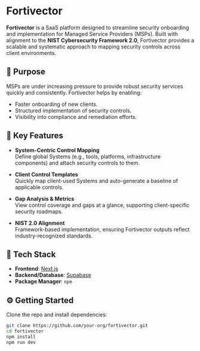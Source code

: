 # Fortivector

**Fortivector** is a SaaS platform designed to streamline security onboarding and implementation for Managed Service Providers (MSPs). Built with alignment to the **NIST Cybersecurity Framework 2.0**, Fortivector provides a scalable and systematic approach to mapping security controls across client environments.

## 🚀 Purpose

MSPs are under increasing pressure to provide robust security services quickly and consistently. Fortivector helps by enabling:

- Faster onboarding of new clients.
- Structured implementation of security controls.
- Visibility into compliance and remediation efforts.

## 🔑 Key Features

- **System-Centric Control Mapping**  
  Define global Systems (e.g., tools, platforms, infrastructure components) and attach security controls to them.

- **Client Control Templates**  
  Quickly map client-used Systems and auto-generate a baseline of applicable controls.

- **Gap Analysis & Metrics**  
  View control coverage and gaps at a glance, supporting client-specific security roadmaps.

- **NIST 2.0 Alignment**  
  Framework-based implementation, ensuring Fortivector outputs reflect industry-recognized standards.

## 🧱 Tech Stack

- **Frontend**: [Next.js](https://nextjs.org/)
- **Backend/Database**: [Supabase](https://supabase.io/)
- **Package Manager**: `npm`

## ⚙️ Getting Started

Clone the repo and install dependencies:

```bash
git clone https://github.com/your-org/fortivector.git
cd fortivector
npm install
npm run dev
```